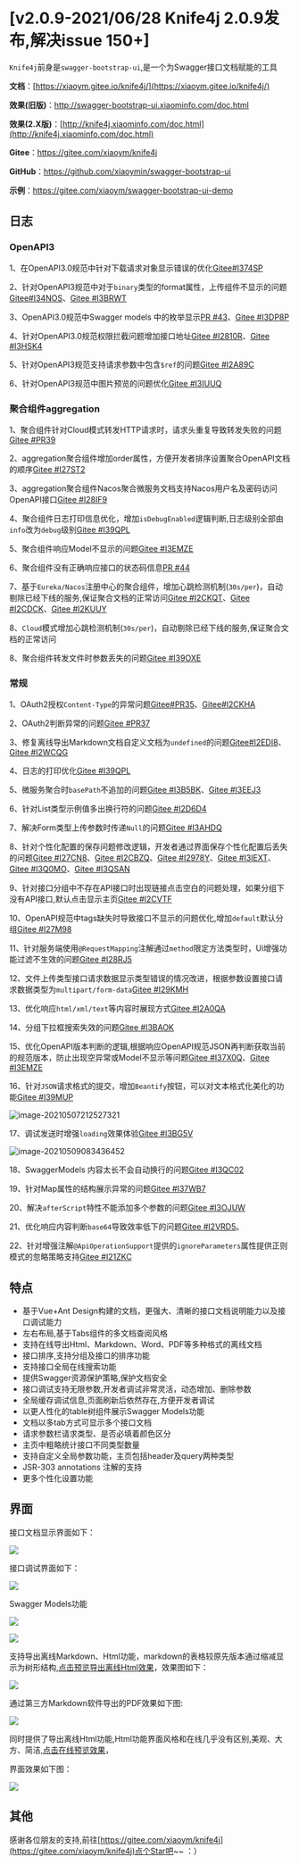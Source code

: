 # [v2.0.9-2021/06/28 Knife4j 2.0.9发布,解决issue 150+]

`Knife4j`前身是`swagger-bootstrap-ui`,是一个为Swagger接口文档赋能的工具

**文档**：[https://xiaoym.gitee.io/knife4j/](https://xiaoym.gitee.io/knife4j/)

**效果(旧版)**：http://swagger-bootstrap-ui.xiaominfo.com/doc.html

**效果(2.X版)**：[http://knife4j.xiaominfo.com/doc.html](http://knife4j.xiaominfo.com/doc.html)

**Gitee**：https://gitee.com/xiaoym/knife4j

**GitHub**：https://github.com/xiaoymin/swagger-bootstrap-ui

**示例**：https://gitee.com/xiaoym/swagger-bootstrap-ui-demo

## 日志

### OpenAPI3

1、在OpenAPI3.0规范中针对下载请求对象显示错误的优化[Gitee#I374SP](https://gitee.com/xiaoym/knife4j/issues/I374SP)

2、针对OpenAPI3规范中对于`binary`类型的format属性，上传组件不显示的问题[Gitee#I34NOS](https://gitee.com/xiaoym/knife4j/issues/I34NOS)、[Gitee #I3BRWT](https://gitee.com/xiaoym/knife4j/issues/I3BRWT)

3、OpenAPI3.0规范中Swagger models 中的枚举显示[PR #43](https://gitee.com/xiaoym/knife4j/pulls/43)、[Gitee #I3DP8P](https://gitee.com/xiaoym/knife4j/issues/I3DP8P)

4、针对OpenAPI3.0规范权限拦截问题增加接口地址[Gitee #I2810R](https://gitee.com/xiaoym/knife4j/issues/I2810R)、[Gitee #I3HSK4](https://gitee.com/xiaoym/knife4j/issues/I3HSK4)

5、针对OpenAPI3规范支持请求参数中包含`$ref`的问题[Gitee #I2A89C](https://gitee.com/xiaoym/knife4j/issues/I2A89C)

6、针对OpenAPI3规范中图片预览的问题优化[Gitee #I3IUUQ](https://gitee.com/xiaoym/knife4j/issues/I3IUUQ)

### 聚合组件aggregation

1、聚合组件针对Cloud模式转发HTTP请求时，请求头重复导致转发失败的问题[Gitee #PR39](https://gitee.com/xiaoym/knife4j/pulls/39)

2、aggregation聚合组件增加order属性，方便开发者排序设置聚合OpenAPI文档的顺序[Gitee #I27ST2](https://gitee.com/xiaoym/knife4j/issues/I27ST2)

3、aggregation聚合组件Nacos聚合微服务文档支持Nacos用户名及密码访问OpenAPI接口[Gitee #I28IF9](https://gitee.com/xiaoym/knife4j/issues/I28IF9)

4、聚合组件日志打印信息优化，增加`isDebugEnabled`逻辑判断,日志级别全部由`info`改为`debug`级别[Gitee #I39QPL](https://gitee.com/xiaoym/knife4j/issues/I39QPL)

5、聚合组件响应Model不显示的问题[Gitee #I3EMZE](https://gitee.com/xiaoym/knife4j/issues/I3EMZE)

6、聚合组件没有正确响应接口的状态码信息[PR #44](https://gitee.com/xiaoym/knife4j/pulls/44)

7、基于`Eureka/Nacos`注册中心的聚合组件，增加心跳检测机制(`30s/per`)，自动剔除已经下线的服务,保证聚合文档的正常访问[Gitee #I2CKQT](https://gitee.com/xiaoym/knife4j/issues/I2CKQT)、[Gitee #I2CDCK](https://gitee.com/xiaoym/knife4j/issues/I2CDCK)、[Gitee #I2KUUY](https://gitee.com/xiaoym/knife4j/issues/I2KUUY)

8、`Cloud`模式增加心跳检测机制(`30s/per`)，自动剔除已经下线的服务,保证聚合文档的正常访问

8、聚合组件转发文件时参数丢失的问题[Gitee #I39OXE](https://gitee.com/xiaoym/knife4j/issues/I39OXE)

### 常规

1、OAuth2授权`Content-Type`的异常问题[Gitee#PR35](https://gitee.com/xiaoym/knife4j/pulls/35)、[Gitee#I2CKHA](https://gitee.com/xiaoym/knife4j/issues/I2CKHA)

2、OAuth2判断异常的问题[Gitee #PR37](https://gitee.com/xiaoym/knife4j/pulls/37)

3、修复离线导出Markdown文档自定义文档为`undefined`的问题[Gitee#I2EDI8](https://gitee.com/xiaoym/knife4j/issues/I2EDI8)、[Gitee #I2WCQG](https://gitee.com/xiaoym/knife4j/issues/I2WCQG)

4、日志的打印优化[Gitee #I39QPL](https://gitee.com/xiaoym/knife4j/issues/I39QPL)

5、微服务聚合时`basePath`不追加的问题[Gitee #I3B5BK](https://gitee.com/xiaoym/knife4j/issues/I3B5BK)、[Gitee #I3EEJ3](https://gitee.com/xiaoym/knife4j/issues/I3EEJ3)

6、针对List类型示例值多出换行符的问题[Gitee #I2D6D4](https://gitee.com/xiaoym/knife4j/issues/I2D6D4)

7、解决Form类型上传参数时传递`Null`的问题[Gitee #I3AHDQ](https://gitee.com/xiaoym/knife4j/issues/I3AHDQ)

8、针对个性化配置的保存问题修改逻辑，开发者通过界面保存个性化配置后丢失的问题[Gitee #I27CN8](https://gitee.com/xiaoym/knife4j/issues/I27CN8)、[Gitee #I2CBZQ](https://gitee.com/xiaoym/knife4j/issues/I2CBZQ)、[Gitee #I2978Y](https://gitee.com/xiaoym/knife4j/issues/I2978Y)、[Gitee #I3IEXT](https://gitee.com/xiaoym/knife4j/issues/I3IEXT)、[Gitee #I3Q0MO](https://gitee.com/xiaoym/knife4j/issues/I3Q0MO)、[Gitee #I3QSAN](https://gitee.com/xiaoym/knife4j/issues/I3QSAN)

9、针对接口分组中不存在API接口时出现链接点击空白的问题处理，如果分组下没有API接口,默认点击显示主页[Gitee #I2CVTF](https://gitee.com/xiaoym/knife4j/issues/I2CVTF)

10、OpenAPI规范中tags缺失时导致接口不显示的问题优化,增加`default`默认分组[Gitee #I27M98](https://gitee.com/xiaoym/knife4j/issues/I27M98)

11、针对服务端使用`@RequestMapping`注解通过`method`限定方法类型时，Ui增强功能过滤不生效的问题[Gitee #I28RJ5](https://gitee.com/xiaoym/knife4j/issues/I28RJ5)

12、文件上传类型接口请求数据显示类型错误的情况改进，根据参数设置接口请求数据类型为`multipart/form-data`[Gitee #I29KMH](https://gitee.com/xiaoym/knife4j/issues/I29KMH)

13、优化响应`html/xml/text`等内容时展现方式[Gitee #I2A0QA](https://gitee.com/xiaoym/knife4j/issues/I2A0QA)

14、分组下拉框搜索失效的问题[Gitee #I3BAOK](https://gitee.com/xiaoym/knife4j/issues/I3BAOK)

15、优化OpenAPI版本判断的逻辑,根据响应OpenAPI规范JSON再判断获取当前的规范版本，防止出现空异常或Model不显示等问题[Gitee #I37X0Q](https://gitee.com/xiaoym/knife4j/issues/I37X0Q)、[Gitee #I3EMZE](https://gitee.com/xiaoym/knife4j/issues/I3EMZE)

16、针对`JSON`请求格式的提交，增加`Beantify`按钮，可以对文本格式化美化的功能[Gitee #I39MUP](https://gitee.com/xiaoym/knife4j/issues/I39MUP)

![image-20210507212527321](/knife4j/images/blog/knife4j2.0.9/image-20210507212527321.png)

17、调试发送时增强`loading`效果体验[Gitee #I3BG5V](https://gitee.com/xiaoym/knife4j/issues/I3BG5V)

![image-20210509083436452](/knife4j/images/blog/knife4j2.0.9/image-20210509083436452.png)

18、SwaggerModels 内容太长不会自动换行的问题[Gitee #I3QC02](https://gitee.com/xiaoym/knife4j/issues/I3QC02)

19、针对Map属性的结构展示异常的问题[Gitee #I37WB7](https://gitee.com/xiaoym/knife4j/issues/I37WB7)

20、解决`afterScript`特性不能添加多个参数的问题[Gitee #I3OJUW](https://gitee.com/xiaoym/knife4j/issues/I3OJUW)

21、优化响应内容判断`base64`导致效率低下的问题[Gitee #I2VRD5](https://gitee.com/xiaoym/knife4j/issues/I2VRD5)。

22、针对增强注解`@ApiOperationSupport`提供的`ignoreParameters`属性提供正则模式的忽略策略支持[Gitee #I21ZKC](https://gitee.com/xiaoym/knife4j/issues/I21ZKC)

## 特点

- 基于Vue+Ant Design构建的文档，更强大、清晰的接口文档说明能力以及接口调试能力
- 左右布局,基于Tabs组件的多文档查阅风格
- 支持在线导出Html、Markdown、Word、PDF等多种格式的离线文档
- 接口排序,支持分组及接口的排序功能
- 支持接口全局在线搜索功能
- 提供Swagger资源保护策略,保护文档安全
- 接口调试支持无限参数,开发者调试非常灵活，动态增加、删除参数
- 全局缓存调试信息,页面刷新后依然存在,方便开发者调试
- 以更人性化的table树组件展示Swagger Models功能
- 文档以多tab方式可显示多个接口文档
- 请求参数栏请求类型、是否必填着颜色区分
- 主页中粗略统计接口不同类型数量
- 支持自定义全局参数功能，主页包括header及query两种类型
- JSR-303 annotations 注解的支持
- 更多个性化设置功能

## 界面

接口文档显示界面如下：

![](https://oscimg.oschina.net/oscnet/up-5b76509501c86174096f8b795d2aba8455b.png)

接口调试界面如下：

![](https://oscimg.oschina.net/oscnet/up-995a784219ea035cacd428d15d04e9cbcb3.png)

Swagger Models功能

![](https://oscimg.oschina.net/oscnet/up-98e1dbdf35ab957f5c05df126f9bae44ffd.png)

![](https://oscimg.oschina.net/oscnet/up-d9a030b06b76f9a4935205df453af149788.png)

支持导出离线Markdown、Html功能，markdown的表格较原先版本通过缩减显示为树形结构,[点击预览导出离线Html效果](https://doc.xiaominfo.com/html/knife4j-export-html.html)，效果图如下：

![](https://oscimg.oschina.net/oscnet/up-cfb2256485835e29a39f96eaaa60251e08c.png)

通过第三方Markdown软件导出的PDF效果如下图:

![](https://oscimg.oschina.net/oscnet/up-44bb80532b9767a33650e178809f612c3e7.png)

同时提供了导出离线Html功能,Html功能界面风格和在线几乎没有区别,美观、大方、简洁,[点击在线预览效果](https://doc.xiaominfo.com/Knife4j-Offline-Html.html)，

界面效果如下图：

![](https://oscimg.oschina.net/oscnet/up-4deb56c65774b4dc2ad54f5278f31e89a5d.png)

## 其他

感谢各位朋友的支持,前往[https://gitee.com/xiaoym/knife4j](https://gitee.com/xiaoym/knife4j)点个Star吧~~ ：）

